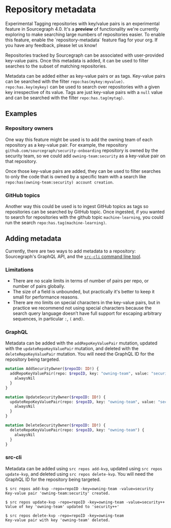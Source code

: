 # Repository metadata

<aside class="experimental">
<span class="badge badge-experimental">Experimental</span> Tagging repositories with key/value pairs is an experimental feature in Sourcegraph 4.0. It's a <b>preview</b> of functionality we're currently exploring to make searching large numbers of repositories easier. To enable this feature, enable the `repository-metadata` feature flag for your org. If you have any feedback, please let us know!
</aside>

Repositories tracked by Sourcegraph can be associated with user-provided key-value pairs. Once this metadata is added, it can be used to filter searches to the subset of matching repositories.

Metadata can be added either as key-value pairs or as tags. Key-value pairs can be searched with the filter `repo:has(mykey:myvalue)`. `repo:has.key(mykey)` can be used to search over repositories with a given key irrespective of its value. Tags are just key-value pairs with a `null` value and can be searched with the filter `repo:has.tag(mytag)`.

## Examples
### Repository owners

One way this feature might be used is to add the owning team of each repository as a key-value pair. For example, the repository `github.com/sourcegraph/security-onboarding` repository is owned by the security team, so we could add `owning-team:security` as a key-value pair on that repository. 

Once those key-value pairs are added, they can be used to filter searches to only the code that is owned by a specific team with a search like `repo:has(owning-team:security) account creation`.

### GitHub topics

Another way this could be used is to ingest GitHub topics as tags so repositories can be searched by GitHub topic. Once ingested, if you wanted to search for repositories with the github topic `machine-learning`, you could run the search `repo:has.tag(machine-learning)`.

## Adding metadata

Currently, there are two ways to add metadata to a repository: Sourcegraph's GraphQL API, and the [`src-cli` command line tool](https://github.com/sourcegraph/src-cli). 

### Limitations

- There are no scale limits in terms of number of pairs per repo, or number of pairs globally.
- The size of a field is unbounded, but practically it's better to keep it small for performance reasons.
- There are mo limits on special characters in the key-value pairs, but in practice we recommend not using special characters because the search query language doesn’t have full support for escaping arbitrary sequences, in particular `:`, `(` and`)`.

### GraphQL

Metadata can be added with the `addRepoKeyValuePair` mutation, updated with the `updateRepoKeyValuePair` mutation, and deleted with the `deleteRepoKeyValuePair` mutation. You will need the GraphQL ID for the repository being targeted.

```graphql
mutation AddSecurityOwner($repoID: ID!) {
  addRepoKeyValuePair(repo: $repoID, key: "owning-team", value: "security") {
    alwaysNil
  }
}

mutation UpdateSecurityOwner($repoID: ID!) {
  updateRepoKeyValuePair(repo: $repoID, key: "owning-team", value: "security++") {
    alwaysNil
  }
}

mutation DeleteSecurityOwner($repoID: ID!) {
  deleteRepoKeyValuePair(repo: $repoID, key: "owning-team") {
    alwaysNil
  }
}
```

### src-cli

Metadata can be added using `src repos add-kvp`, updated using `src repos update-kvp`, and deleted using `src repos delete-kvp`. You will need the GraphQL ID for the repository being targeted.

```text
$ src repos add-kvp -repo=repoID -key=owning-team -value=security
Key-value pair 'owning-team:security' created.

$ src repos update-kvp -repo=repoID -key=owning-team -value=security++
Value of key 'owning-team' updated to 'security++'

$ src repos delete-kvp -repo=repoID -key=owning-team
Key-value pair with key 'owning-team' deleted.
```
